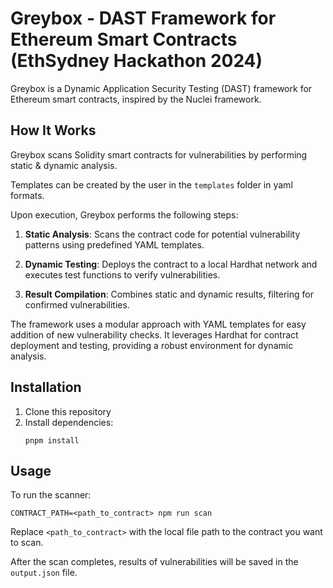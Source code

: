 # Greybox - DAST Framework for Ethereum Smart Contracts (EthSydney Hackathon 2024)

Greybox is a Dynamic Application Security Testing (DAST) framework for Ethereum smart contracts, inspired by the Nuclei framework.

## How It Works

Greybox scans Solidity smart contracts for vulnerabilities by performing static & dynamic analysis.

Templates can be created by the user in the `templates` folder in yaml formats.

Upon execution, Greybox performs the following steps:

1. **Static Analysis**: Scans the contract code for potential vulnerability patterns using predefined YAML templates.

2. **Dynamic Testing**: Deploys the contract to a local Hardhat network and executes test functions to verify vulnerabilities.

3. **Result Compilation**: Combines static and dynamic results, filtering for confirmed vulnerabilities.

The framework uses a modular approach with YAML templates for easy addition of new vulnerability checks. It leverages Hardhat for contract deployment and testing, providing a robust environment for dynamic analysis.

## Installation

1. Clone this repository
2. Install dependencies:
   ```
   pnpm install
   ```

## Usage

To run the scanner:

```
CONTRACT_PATH=<path_to_contract> npm run scan
```

Replace `<path_to_contract>` with the local file path to the contract you want to scan.

After the scan completes, results of vulnerabilities will be saved in the `output.json` file.